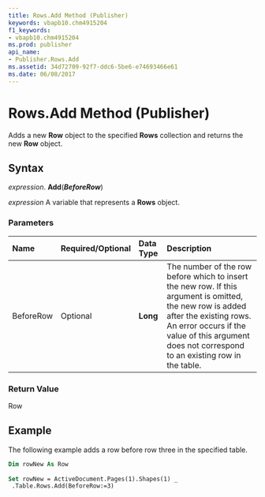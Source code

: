 ```yaml
---
title: Rows.Add Method (Publisher)
keywords: vbapb10.chm4915204
f1_keywords:
- vbapb10.chm4915204
ms.prod: publisher
api_name:
- Publisher.Rows.Add
ms.assetid: 34d72709-92f7-ddc6-5be6-e74693466e61
ms.date: 06/08/2017
---
```



# Rows.Add Method (Publisher)

Adds a new  **Row** object to the specified **Rows** collection and returns the new **Row** object.


## Syntax

 _expression_. **Add**(**_BeforeRow_**)

 _expression_ A variable that represents a  **Rows** object.


### Parameters



|**Name**|**Required/Optional**|**Data Type**|**Description**|
|:-----|:-----|:-----|:-----|
|BeforeRow|Optional| **Long**|The number of the row before which to insert the new row. If this argument is omitted, the new row is added after the existing rows. An error occurs if the value of this argument does not correspond to an existing row in the table.|

### Return Value

Row


## Example

The following example adds a row before row three in the specified table.


```vb
Dim rowNew As Row 
 
Set rowNew = ActiveDocument.Pages(1).Shapes(1) _ 
 .Table.Rows.Add(BeforeRow:=3)
```


